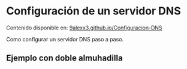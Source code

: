 # Configuración de un servidor DNS
Contenido disponible en: [9alexx3.github.io/Configuracion-DNS](https://9alexx3.github.io/Configuracion-DNS)


Como configurar un servidor DNS paso a paso.
## Ejemplo con doble almuhadilla
